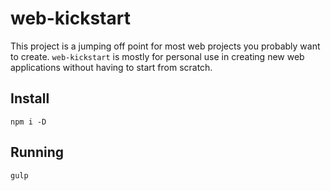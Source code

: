 # web-kickstart

This project is a jumping off point for most web projects you probably want to create.
`web-kickstart` is mostly for personal use in creating new web applications without
having to start from scratch.

## Install
`npm i -D`

## Running
`gulp`
